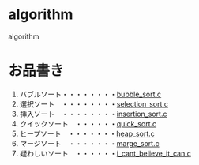 # algorithm
algorithm

# お品書き
1. バブルソート・・・・・・・・[bubble_sort.c](bubble_sort.c)
1. 選択ソート　・・・・・・・・[selection_sort.c](selection_sort.c)
1. 挿入ソート　・・・・・・・・[insertion_sort.c](insertion_sort.c)
1. クイックソート　・・・・・・[quick_sort.c](quick_sort.c)
1. ヒープソート　・・・・・・・[heap_sort.c](heap_sort.c)
1. マージソート　・・・・・・・[marge_sort.c](marge_sort.c)
1. 疑わしいソート　・・・・・・[i_cant_believe_it_can.c](i_cant_believe_it_can.c)
